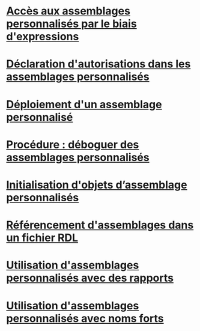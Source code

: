 # [Accès aux assemblages personnalisés par le biais d'expressions](accessing-custom-assemblies-through-expressions.md)
# [Déclaration d'autorisations dans les assemblages personnalisés](asserting-permissions-in-custom-assemblies.md)
# [Déploiement d'un assemblage personnalisé](deploying-a-custom-assembly.md)
# [Procédure : déboguer des assemblages personnalisés](how-to-debug-custom-assemblies.md)
# [Initialisation d'objets d’assemblage personnalisés](initializing-custom-assembly-objects.md)
# [Référencement d'assemblages dans un fichier RDL](referencing-assemblies-in-an-rdl-file.md)
# [Utilisation d'assemblages personnalisés avec des rapports](using-custom-assemblies-with-reports.md)
# [Utilisation d'assemblages personnalisés avec noms forts](using-strong-named-custom-assemblies.md)
